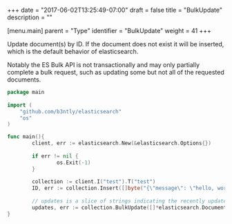 +++
date = "2017-06-02T13:25:49-07:00"
draft = false
title = "BulkUpdate"
description = ""

[menu.main]
parent = "Type"
identifier = "BulkUpdate"
weight = 41
+++

Update document(s) by ID. If the document does not exist it will be inserted, which
is the default behavior of elasticsearch.

Notably the ES Bulk API is not transactionally and may only partially complete a bulk request,
such as updating some but not all of the requested documents.

```go
package main 
 
import (
    "github.com/b3ntly/elasticsearch"
    "os"
)

func main(){
        client, err := elasticsearch.New(&elasticsearch.Options{})
        
        if err != nil {
                os.Exit(-1)
        }
        
        collection := client.I("test").T("test")
        ID, err := collection.Insert([]byte("{\"message\": \"hello, world\"}"))
       
        // updates is a slice of strings indicating the recently updated documents
        updates, err := collection.BulkUpdate([]*elasticsearch.Document{ &elasticsearch.Document{ ID: ID, Body: []byte("{\"message\": \"bye, world\"}"}})
}
```